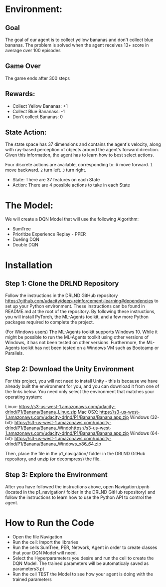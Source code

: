 
# Environment:

## Goal
The goal of our agent is to collect yellow bananas and don't collect blue bananas.
The problem is solved when the agent receives 13+ score in average over 100 episodes

## Game Over
The game ends after 300 steps

## Rewards:
- Collect Yellow Bananas: +1
- Collect Blue Bananass: -1
- Don't collect Bananas: 0

## State Action:
The state space has 37 dimensions and contains the agent's velocity, along with ray-based perception of objects around the agent's forward direction. Given this information, the agent has to learn how to best select actions. 

Four discrete actions are available, corresponding to:
`0`  move forward.
`1`  move backward.
`2`  turn left.
`3`  turn right.

- State: There are 37 features on each State
- Action: There are 4 possible actions to take in each State

# The Model:
We will create a DQN Model that will use the following Algorithm:
- SumTree
- Prioritize Experience Replay - PPER
- Dueling DQN
- Double DQN

# Installation
## Step 1: Clone the DRLND Repository
Follow the instructions in the DRLND GitHub repository https://github.com/udacity/deep-reinforcement-learning#dependencies to set up your Python environment. These instructions can be found in README.md at the root of the repository. By following these instructions, you will install PyTorch, the ML-Agents toolkit, and a few more Python packages required to complete the project.

(For Windows users) The ML-Agents toolkit supports Windows 10. While it might be possible to run the ML-Agents toolkit using other versions of Windows, it has not been tested on other versions. Furthermore, the ML-Agents toolkit has not been tested on a Windows VM such as Bootcamp or Parallels.

## Step 2: Download the Unity Environment
For this project, you will not need to install Unity - this is because we have already built the environment for you, and you can download it from one of the links below. You need only select the environment that matches your operating system:

Linux: https://s3-us-west-1.amazonaws.com/udacity-drlnd/P1/Banana/Banana_Linux.zip
Mac OSX: https://s3-us-west-1.amazonaws.com/udacity-drlnd/P1/Banana/Banana.app.zip
Windows (32-bit): https://s3-us-west-1.amazonaws.com/udacity-drlnd/P1/Banana/Banana_Windohttps://s3-us-west-1.amazonaws.com/udacity-drlnd/P1/Banana/Banana.app.zip
Windows (64-bit): https://s3-us-west-1.amazonaws.com/udacity-drlnd/P1/Banana/Banana_Windows_x86_64.zip

Then, place the file in the p1_navigation/ folder in the DRLND GitHub repository, and unzip (or decompress) the file.

## Step 3: Explore the Environment
After you have followed the instructions above, open Navigation.ipynb (located in the p1_navigation/ folder in the DRLND GitHub repository) and follow the instructions to learn how to use the Python API to control the agent.

# How to Run the Code
- Open the file Navigation
- Run the cell: Import the libraries
- Run the cells SumTree, PER, Network, Agent in order to create classes that your DQN Model will need.
- Select the Hyperparameters you desire and run the cell to create the DQN Model. The trained parameters will be automaticaly saved as parameters3.pt
- Run the cell TEST the Model to see how your agent is doing with the trained parameters


